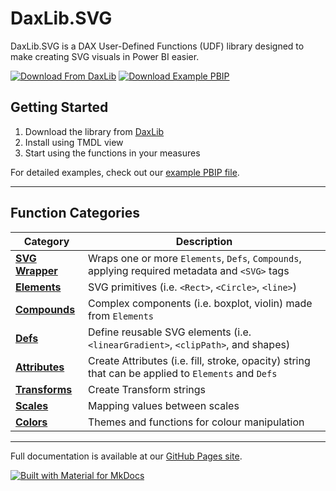 
# DaxLib.SVG

DaxLib.SVG is a DAX User-Defined Functions (UDF) library designed to make creating SVG visuals in Power BI easier.

[![Download From DaxLib](https://img.shields.io/badge/Download%20from%20DaxLib-009688?style=for-the-badge&logo=cloudsmith&logoColor=white)](https://daxlib.org/package/daxlib.svg/)
[![Download Example PBIP](https://img.shields.io/badge/Download%20Example%20PBIP-607D8B?style=for-the-badge&logo=microsoftpowerbi&logoColor=white)](https://github.com/EvaluationContext/daxlib.svg/tree/main/powerBI)

## Getting Started

1. Download the library from [DaxLib](https://daxlib.org/package/DaxLib.SVG/)
2. Install using TMDL view
3. Start using the functions in your measures
   
For detailed examples, check out our [example PBIP file](https://github.com/EvaluationContext/daxlib.svg/tree/main/assets/PBIP).

---

## Function Categories

| Category | Description |
|---|---|
| **[SVG Wrapper](docs/svg/index.md)** | Wraps one or more `Elements`, `Defs`, `Compounds`, applying required metadata and `<SVG>` tags |
| **[Elements](docs/elements/index.md)** | SVG primitives (i.e. `<Rect>`, `<Circle>`, `<line>`) |
| **[Compounds](docs/compounds/index.md)** | Complex components (i.e. boxplot, violin) made from `Elements` |
| **[Defs](docs/defs/index.md)** | Define reusable SVG elements (i.e. `<linearGradient>`, `<clipPath>`, and shapes) |
| **[Attributes](docs/attributes/index.md)** | Create Attributes (i.e. fill, stroke, opacity) string that can be applied to `Elements` and `Defs` |
| **[Transforms](docs/transforms/index.md)** | Create Transform strings |
| **[Scales](docs/scales/index.md)** | Mapping values between scales |
| **[Colors](docs/colors/index.md)** | Themes and functions for colour manipulation |

---

Full documentation is available at our [GitHub Pages site](https://evaluationcontext.github.io/daxlib.svg/).

[![Built with Material for MkDocs](https://img.shields.io/badge/Material_for_MkDocs-526CFE?style=for-the-badge&logo=MaterialForMkDocs&logoColor=white)](https://squidfunk.github.io/mkdocs-material/)